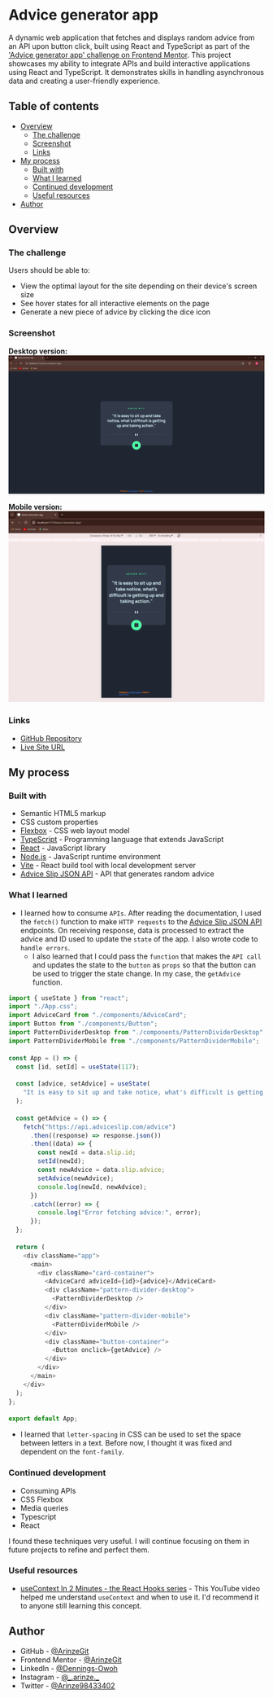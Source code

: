 # Advice generator app

A dynamic web application that fetches and displays random advice from an API upon button click, built using React and TypeScript as part of the ['Advice generator app' challenge on Frontend Mentor](https://www.frontendmentor.io/challenges/advice-generator-app-QdUG-13db). This project showcases my ability to integrate APIs and build interactive applications using React and TypeScript. It demonstrates skills in handling asynchronous data and creating a user-friendly experience.

## Table of contents

- [Overview](#overview)
  - [The challenge](#the-challenge)
  - [Screenshot](#screenshot)
  - [Links](#links)
- [My process](#my-process)
  - [Built with](#built-with)
  - [What I learned](#what-i-learned)
  - [Continued development](#continued-development)
  - [Useful resources](#useful-resources)
- [Author](#author)

## Overview

### The challenge

Users should be able to:

- View the optimal layout for the site depending on their device's screen size
- See hover states for all interactive elements on the page
- Generate a new piece of advice by clicking the dice icon

### Screenshot

**Desktop version:**  
![Advice Generator App Screenshot1](public/Advice%20Generator%20App%20Screenshot1.PNG)

**Mobile version:**  
![Advice Generator App Screenshot2](public/Advice%20Generator%20App%20Screenshot2.PNG)

### Links

- [GitHub Repository](https://github.com/ArinzeGit/Advice-Generator-App)
- [Live Site URL](https://arinzegit.github.io/Advice-Generator-App/)

## My process

### Built with

- Semantic HTML5 markup
- CSS custom properties
- [Flexbox](https://www.w3.org/TR/css-flexbox-1/) - CSS web layout model
- [TypeScript](https://www.typescriptlang.org/) - Programming language that extends JavaScript
- [React](https://react.dev/) - JavaScript library
- [Node.js](https://nodejs.org/) - JavaScript runtime environment
- [Vite](https://vitejs.dev/) - React build tool with local development server
- [Advice Slip JSON API](https://api.adviceslip.com/) - API that generates random advice

### What I learned

- I learned how to consume `APIs`. After reading the documentation, I used the `fetch()` function to make `HTTP requests` to the [Advice Slip JSON API](https://api.adviceslip.com/) endpoints. On receiving response, data is processed to extract the advice and ID used to update the `state` of the app. I also wrote code to `handle errors`.
  - I also learned that I could pass the `function` that makes the `API call` and updates the state to the `button` as `props` so that the button can be used to trigger the state change. In my case, the `getAdvice` function.

```js
import { useState } from "react";
import "./App.css";
import AdviceCard from "./components/AdviceCard";
import Button from "./components/Button";
import PatternDividerDesktop from "./components/PatternDividerDesktop";
import PatternDividerMobile from "./components/PatternDividerMobile";

const App = () => {
  const [id, setId] = useState(117);

  const [advice, setAdvice] = useState(
    "It is easy to sit up and take notice, what's difficult is getting up and taking action."
  );

  const getAdvice = () => {
    fetch("https://api.adviceslip.com/advice")
      .then((response) => response.json())
      .then((data) => {
        const newId = data.slip.id;
        setId(newId);
        const newAdvice = data.slip.advice;
        setAdvice(newAdvice);
        console.log(newId, newAdvice);
      })
      .catch((error) => {
        console.log("Error fetching advice:", error);
      });
  };

  return (
    <div className="app">
      <main>
        <div className="card-container">
          <AdviceCard adviceId={id}>{advice}</AdviceCard>
          <div className="pattern-divider-desktop">
            <PatternDividerDesktop />
          </div>
          <div className="pattern-divider-mobile">
            <PatternDividerMobile />
          </div>
          <div className="button-container">
            <Button onclick={getAdvice} />
          </div>
        </div>
      </main>
    </div>
  );
};

export default App;
```

- I learned that `letter-spacing` in CSS can be used to set the space between letters in a text. Before now, I thought it was fixed and dependent on the `font-family`.

### Continued development

- Consuming APIs
- CSS Flexbox
- Media queries
- Typescript
- React

I found these techniques very useful. I will continue focusing on them in future projects to refine and perfect them.

### Useful resources

- [useContext In 2 Minutes - the React Hooks series](https://youtu.be/_HdrLsyAdJg?si=X0p7hI0FCWqUAs9c) - This YouTube video helped me understand `useContext` and when to use it. I'd recommend it to anyone still learning this concept.

## Author

- GitHub - [@ArinzeGit](https://github.com/ArinzeGit)
- Frontend Mentor - [@ArinzeGit](https://www.frontendmentor.io/profile/ArinzeGit)
- LinkedIn - [@Dennings-Owoh](https://www.linkedin.com/in/dennings-owoh-4839971b1/)
- Instagram - [@\_.arinze.\_](https://www.instagram.com/_.arinze._/)
- Twitter - [@Arinze98433402](https://twitter.com/Arinze98433402)
